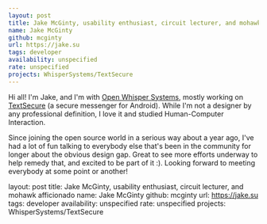 ```yaml
---
layout: post
title: Jake McGinty, usability enthusiast, circuit lecturer, and mohawk afficionado
name: Jake McGinty
github: mcginty
url: https://jake.su
tags: developer
availability: unspecified
rate: unspecified
projects: WhisperSystems/TextSecure
---
```


Hi all! I'm Jake, and I'm with [Open Whisper Systems](https://whispersystems.org), mostly working on [TextSecure](https://play.google.com/store/apps/details?id=org.thoughtcrime.securesms) (a secure messenger for Android). While I'm not a designer by any professional definition, I love it and studied Human-Computer Interaction.

Since joining the open source world in a serious way about a year ago, I've had a lot of fun talking to everybody else that's been in the community for longer about the obvious design gap. Great to see more efforts underway to help remedy that, and excited to be part of it :). Looking forward to meeting everybody at some point or another!

layout: post
title: Jake McGinty, usability enthusiast, circuit lecturer, and mohawk afficionado
name: Jake McGinty
github: mcginty
url: https://jake.su
tags: developer
availability: unspecified
rate: unspecified
projects: WhisperSystems/TextSecure